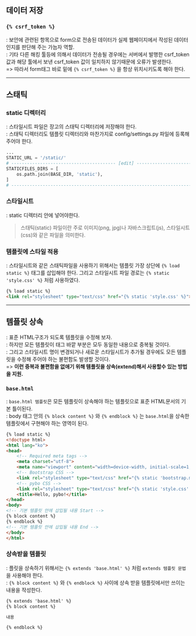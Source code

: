 ## 데이터 저장
### ```{% csrf_token %}```
: 보안에 관련된 항목으로 form으로 전송된 데이터가 실제 웹페이지에서 작성된 데이터인지를 판단해 주는 가늠자 역할.\
: 기타 다른 해킹 툴등에 의해서 데이터가 전송될 경우에는 서버에서 발행한 csrf_token값과 해당 툴에서 보낸 csrf_token 값이 일치하지 않기때문에 오류가 발생한다.\
=> 따라서 form태그 바로 밑에 ```{% csrf_token %}``` 을 항상 위치시키도록 해야 한다.

---

## 스태틱
### static 디렉터리
: 스타일시트 파일은 장고의 스태틱 디렉터리에 저장해야 한다.\
: 스태틱 디렉터리도 템플릿 디렉터리와 마찬가지로 config/settings.py 파일에 등록해 주어야 한다. 
``` py
...
STATIC_URL = '/static/'
# ---------------------------------------- [edit] ---------------------------------------- #
STATICFILES_DIRS = [
    os.path.join(BASE_DIR, 'static'),
]
# ---------------------------------------------------------------------------------------- #
```
### 스타일시트
: static 디렉터리 안에 넣어야한다.
> 스태틱(static) 파일이란 주로 이미지(png, jpg)나 자바스크립트(js), 스타일시트(css)와 같은 파일을 의미한다.

### 템플릿에 스타일 적용
: 스타일시트와 같은 스태틱파일을 사용하기 위해서는 템플릿 가장 상단에 ```{% load static %}``` 태그를 삽입해야 한다. 그리고 스타일시트 파일 경로는 ```{% static 'style.css' %}``` 처럼 사용하였다.
``` html
{% load static %}
<link rel="stylesheet" type="text/css" href="{% static 'style.css' %}">
```

---

## 템플릿 상속
: 표준 HTML구조가 되도록 템플릿을 수정해 보자.\
: 하지만 모든 템플릿이 <body> 태그 바깥 부분은 모두 동일한 내용으로 중복될 것이다.\
: 그리고 스타일시트 명이 변경되거나 새로운 스타일시트가 추가될 경우에도 모든 템플릿을 수정해 주어야 하는 불편함도 발생할 것이다.\
=> __이런 중복과 불편함을 없애기 위해 템플릿을 상속(extend)해서 사용할수 있는 방법을 지원.__

### ```base.html```
: ```base.html 템플릿```은 모든 템플릿이 상속해야 하는 템플릿으로 표준 HTML문서의 기본 틀이된다.\
: body 태그 안의 ```{% block content %}``` 와 ```{% endblock %}``` 는 ```base.html```을 상속한 템플릿에서 구현해야 하는 영역이 된다.
``` html
{% load static %}
<!doctype html>
<html lang="ko">
<head>
    <!-- Required meta tags -->
    <meta charset="utf-8">
    <meta name="viewport" content="width=device-width, initial-scale=1, shrink-to-fit=no">
    <!-- Bootstrap CSS -->
    <link rel="stylesheet" type="text/css" href="{% static 'bootstrap.min.css' %}">
    <!-- pybo CSS -->
    <link rel="stylesheet" type="text/css" href="{% static 'style.css' %}">
    <title>Hello, pybo!</title>
</head>
<body>
<!-- 기본 템플릿 안에 삽입될 내용 Start -->
{% block content %}
{% endblock %}
<!-- 기본 템플릿 안에 삽입될 내용 End -->
</body>
</html>
```

### 상속받을 템플릿
: 플릿을 상속하기 위해서는 ```{% extends 'base.html' %}``` 처럼 ```extends 템플릿 문법```을 사용해야 한다.\
: ```{% block content %}``` 와 ```{% endblock %}``` 사이에 상속 받을 템플릿에서만 쓰이는 내용을 작성한다.
``` html
{% extends 'base.html' %}
{% block content %}

내용

{% endblock %}
```